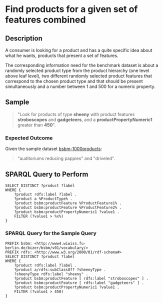 # Find products for a given set of features combined

## Description

A consumer is looking for a product and has a quite specific idea about what he wants, products that present a set of features.

The corresponding information need for the benchmark dataset is about a randomly selected product type from the product hierarchy (one level above leaf level), two different randomly selected product features that correspond to the chosen product type and that should be present simultaneously and a number between 1 and 500 for a numeric property. 

## Sample

> "Look for products of type **sheeny** with product features **stroboscopes** and **gadgeteers**, and a **productPropertyNumeric1** greater than **450**".

### Expected Outcome
Given the sample dataset [bsbm-1000products](../Datasets/bsbm-1000products.ttl.tgz):

> "auditoriums reducing pappies" and "driveled".

## SPARQL Query to Perform

```SPARQL
SELECT DISTINCT ?product ?label
WHERE {
	?product rdfs:label ?label .
	?product a %ProductType% .
	?product bsbm:productFeature %ProductFeature1% .
	?product bsbm:productFeature %ProductFeature2% .
	?product bsbm:productPropertyNumeric1 ?value1 .
	FILTER (?value1 > %x%)
}
```

### SPARQL Query for the Sample Query

```SPARQL
PREFIX bsbm: <http://www4.wiwiss.fu-berlin.de/bizer/bsbm/v01/vocabulary/>
PREFIX rdfs: <http://www.w3.org/2000/01/rdf-schema#>
SELECT DISTINCT ?product ?label
WHERE {
	?product rdfs:label ?label .
	?product a/rdfs:subClassOf? ?sheenyType .
	?sheenyType rdfs:label "sheeny" .
	?product bsbm:productFeature [ rdfs:label "stroboscopes" ] .
	?product bsbm:productFeature [ rdfs:label "gadgeteers" ] .
	?product bsbm:productPropertyNumeric1 ?value1 .
	FILTER (?value1 > 450)
}
```
